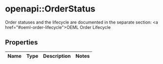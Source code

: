 # openapi::OrderStatus

Order statuses and the lifecycle are documented in the separate section: <a href=\"#oeml-order-lifecycle\">OEML Order Lifecycle</a> 
## Properties
Name | Type | Description | Notes
------------ | ------------- | ------------- | -------------



